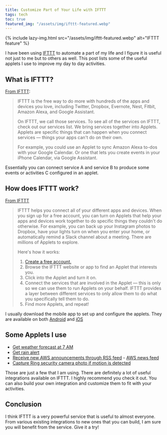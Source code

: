 ```yaml
---
title: Customize Part of Your Life with IFTTT
tags: tech
toc: true
featured_img: "/assets/img/ifttt-featured.webp"
---
```


{% include lazy-img.html src="/assets/img/ifttt-featured.webp" alt="IFTTT feature" %}

I have been using [IFTTT](https://ifttt.com) to automate a part of my life and I figure it is useful not just to me but to others as well. This post lists some of the useful applets I use to improve my day to day activities.
<!--more-->
## What is IFTTT?
[From IFTTT](https://help.ifttt.com/hc/en-us/articles/115010325748-What-is-IFTTT-):
> IFTTT is the free way to do more with hundreds of the apps and devices you love, including Twitter, Dropbox, Evernote, Nest, Fitbit, Amazon Alexa, and Google Assistant.
> 
> On IFTTT, we call those services. To see all of the services on IFTTT, check out our services list.
> We bring services together into Applets. Applets are specific things that can happen when you connect services — things your apps can't do on their own. 
>
> For example, you could use an Applet to sync Amazon Alexa to-dos with your Google Calendar. Or one that lets you create events in your iPhone Calendar, via Google Assistant. 

Essentially you can connect service A and service B to produce some events or activities C configured in an applet. 

## How does IFTTT work?
[From IFTTT](https://help.ifttt.com/hc/en-us/articles/115010158167-How-does-IFTTT-work-)
> IFTTT helps you connect all of your different apps and devices. When you sign up for a free account, you can turn on Applets that help your apps and devices work together to do specific things they couldn't do otherwise. For example, you can back up your Instagram photos to Dropbox, have your lights turn on when you enter your home, or automatically remind a Slack channel about a meeting. There are millions of Applets to explore.
>
> Here's how it works:
>
> 1. [Create a free account.](https://ifttt.com/join)
> 2. Browse the IFTTT website or app to find an Applet that interests you.
> 3. Click into the Applet and turn it on.
> 4. Connect the services that are involved in the Applet — this is only so we can use them to run Applets on your behalf. IFTTT provides a layer between different services to only allow them to do what you specifically tell them to do.
> 5. Find more Applets, and repeat!

I usually download the mobile app to set up and configure the applets. They are available on both [Android](https://play.google.com/store/apps/details?id=com.ifttt.ifttt&hl=en_US) and [iOS](https://apps.apple.com/us/app/ifttt/id660944635)

## Some Applets I use
* [Get weather forecast at 7 AM](https://ifttt.com/applets/YY9Mqgw5-get-the-weather-forecast-every-day-at-7-00-am?term=weather%2520underground%25208%2520AM)
* [Get rain alert](https://ifttt.com/applets/ULC789F5-get-rain-alert?term=get%2520caltrain%2520update)
* [Receive new AWS announcements through RSS feed](https://ifttt.com/applets/PRM3EF6b-get-mobile-notifications-for-new-items-in-an-rss-feed-you-choose?term=rss%252520feed) - [AWS news feed](http://aws.amazon.com/new/feed/)
* [Capture Ring security camera photo if motion is detected](https://ifttt.com/applets/375373p-save-a-photo-when-detect-moviment)

Those are just a few that I am using. There are definitely a lot of useful integrations available on IFTTT. I highly recommend you check it out. You can also build your own integration and customize them to fit with your activities.

## Conclusion
I think IFTTT is a very powerful service that is useful to almost everyone. From various existing integrations to new ones that you can build, I am sure you will benefit from the service. Give it a try!